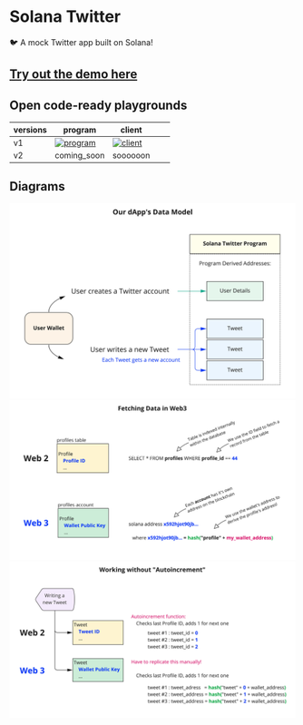 # Solana Twitter

  :bird:    A mock Twitter app built on Solana!   

## [Try out the demo here](https://bit.ly/sol-twitter)

## Open code-ready playgrounds



| versions | program                                                                                                                                                                              | client                                                                                                                                 |   |   |
|----------|--------------------------------------------------------------------------------------------------------------------------------------------------------------------------------------|----------------------------------------------------------------------------------------------------------------------------------------|---|---|
| v1       | [ ![program](https://ik.imagekit.io/mkpjlhtny/solpg_button_zWM8WlPKs.svg?ik-sdk-version=javascript-1.4.3&updatedAt=1662621556513)](  https://beta.solpg.io/6317ce2fbb7e0b5f4ca6dfa3) | [ ![client ](https://assets.codesandbox.io/github/button-edit-lime.svg)](https://codesandbox.io/p/github/heyAyushh/solana-twitter/main?file=%2FREADME.md) |   
| v2       | coming_soon                                                                                                                                                                          | soooooon                                                                                                                               |   


## Diagrams

![](./data_model.jpg)
![](./fetching_data.jpg)
![](./autoincrement.jpg)